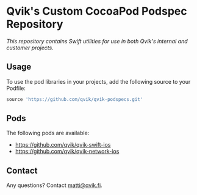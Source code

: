 # Qvik's Custom CocoaPod Podspec Repository

*This repository contains Swift utilities for use in both Qvik's internal and customer projects.*

## Usage

To use the pod libraries in your projects, add the following source to your Podfile:

```ruby
source 'https://github.com/qvik/qvik-podspecs.git'
```

## Pods 

The following pods are available:

- https://github.com/qvik/qvik-swift-ios
- https://github.com/qvik/qvik-network-ios

## Contact

Any questions? Contact matti@qvik.fi.
